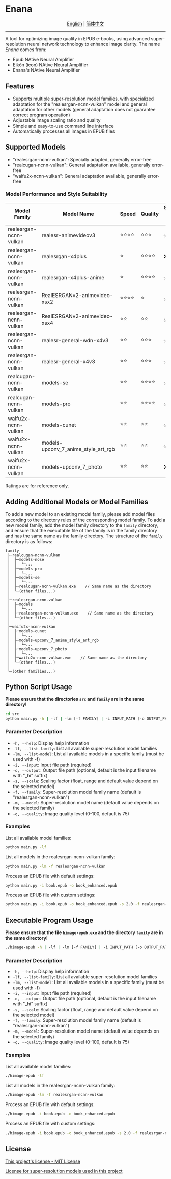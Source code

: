 # Enana

<div align="center">
<a href="readme.md">English</a> | <a href="readme.zh.md">简体中文</a>
</div>

----

A tool for optimizing image quality in EPUB e-books, using advanced super-resolution neural network technology to enhance image clarity. The name *Enana* comes from:
- Epub NAtive Neural Amplifier
- Eikón (icon) NAtive Neural Amplifier
- Enana's NAtive Neural Amplifier

## Features

- Supports multiple super-resolution model families, with specialized adaptation for the "realesrgan-ncnn-vulkan" model and general adaptation for other models (general adaptation does not guarantee correct program operation)
- Adjustable image scaling ratio and quality
- Simple and easy-to-use command line interface
- Automatically processes all images in EPUB files

## Supported Models
- "realesrgan-ncnn-vulkan": Specially adapted, generally error-free
- "realcugan-ncnn-vulkan": General adaptation available, generally error-free
- "waifu2x-ncnn-vulkan": General adaptation available, generally error-free

### Model Performance and Style Suitability

|Model Family|Model Name|Speed|Quality|Suitable for Anime|Suitable for Realistic|
|-|-|-|-|-|-|
|realesrgan-ncnn-vulkan|realesr-animevideov3            |⭐⭐️⭐️⭐️ |⭐️⭐️⭐️   |✅|❌|
|realesrgan-ncnn-vulkan|realesrgan-x4plus               |⭐️         |⭐️⭐️⭐️⭐️|❌|✅|
|realesrgan-ncnn-vulkan|realesrgan-x4plus-anime         |⭐️         |⭐️⭐️⭐️⭐️|✅|❌|
|realesrgan-ncnn-vulkan|RealESRGANv2-animevideo-xsx2    |⭐️⭐️⭐️⭐️ |⭐️        |✅|❌|
|realesrgan-ncnn-vulkan|RealESRGANv2-animevideo-xsx4    |⭐️⭐️      |⭐️⭐️      |✅|❌|
|realesrgan-ncnn-vulkan|realesr-general-wdn-x4v3        |⭐️⭐️      |⭐️⭐️⭐️   |✅|✅|
|realesrgan-ncnn-vulkan|realesr-general-x4v3            |⭐️⭐️      |⭐️⭐️⭐️   |✅|✅|
|realcugan-ncnn-vulkan|models-se                        |⭐️⭐️      |⭐️⭐️⭐️⭐️ |✅|✅|
|realcugan-ncnn-vulkan|models-pro                       |⭐️⭐️      |⭐️⭐️⭐️⭐️ |✅|✅|
|waifu2x-ncnn-vulkan|models-cunet                       |⭐️⭐️      |⭐️⭐️      |✅|❌|
|waifu2x-ncnn-vulkan|models-upconv_7_anime_style_art_rgb|⭐️⭐️      |⭐️⭐️      |✅|❌|
|waifu2x-ncnn-vulkan|models-upconv_7_photo              |⭐️⭐️      |⭐️⭐️      |❌|✅|

Ratings are for reference only.

## Adding Additional Models or Model Families
To add a new model to an existing model family, please add model files according to the directory rules of the corresponding model family. To add a new model family, add the model family directory to the `family` directory, and ensure that the executable file of the family is in the family directory and has the same name as the family directory. The structure of the `family` directory is as follows:

```
family
 ├─realcugan-ncnn-vulkan
 │  ├─models-nose
 │  │  └─...
 │  ├─models-pro
 │  │  └─...
 │  ├─models-se
 │  │  └─...
 │  ├─realcugan-ncnn-vulkan.exe    // Same name as the directory
 │  └─(other files...)
 │
 ├─realesrgan-ncnn-vulkan
 │  ├─models
 │  │  └─...
 │  ├─realesrgan-ncnn-vulkan.exe    // Same name as the directory
 │  └─(other files...)
 │
 ├─waifu2x-ncnn-vulkan
 │  ├─models-cunet
 │  │  └─...
 │  ├─models-upconv_7_anime_style_art_rgb
 │  │  └─...
 │  ├─models-upconv_7_photo
 │  │  └─...
 │  ├─waifu2x-ncnn-vulkan.exe    // Same name as the directory
 │  └─(other files...)
 │
 └─(other families...)
```

## Python Script Usage

**Please ensure that the directories `src` and `family` are in the same directory!**

```bash
cd src
python main.py -h | -lf | -lm [-f FAMILY] | -i INPUT_PATH [-o OUTPUT_PATH] [-s SCALE] [-f FAMILY] [-m MODEL] [-q QUALITY]
```

### Parameter Description

- `-h, --help`: Display help information
- `-lf, --list-family`: List all available super-resolution model families
- `-lm, --list-model`: List all available models in a specific family (must be used with -f)
- `-i, --input`: Input file path (required)
- `-o, --output`: Output file path (optional, default is the input filename with "_hi" suffix)
- `-s, --scale`: Scaling factor (float, range and default value depend on the selected model)
- `-f, --family`: Super-resolution model family name (default is "realesrgan-ncnn-vulkan")
- `-m, --model`: Super-resolution model name (default value depends on the selected family)
- `-q, --quality`: Image quality level (0-100, default is 75)

### Examples

List all available model families:
```bash
python main.py -lf
```

List all models in the realesrgan-ncnn-vulkan family:
```bash
python main.py -lm -f realesrgan-ncnn-vulkan
```

Process an EPUB file with default settings:
```bash
python main.py -i book.epub -o book_enhanced.epub
```

Process an EPUB file with custom settings:
```bash
python main.py -i book.epub -o book_enhanced.epub -s 2.0 -f realesrgan-ncnn-vulkan -m realesrgan-x4plus -q 60
```

## Executable Program Usage

**Please ensure that the file `himage-epub.exe` and the directory `family` are in the same directory!**

```bash
./himage-epub -h | -lf | -lm [-f FAMILY] | -i INPUT_PATH [-o OUTPUT_PATH] [-s SCALE] [-f FAMILY] [-m MODEL] [-q QUALITY]
```

### Parameter Description

- `-h, --help`: Display help information
- `-lf, --list-family`: List all available super-resolution model families
- `-lm, --list-model`: List all available models in a specific family (must be used with -f)
- `-i, --input`: Input file path (required)
- `-o, --output`: Output file path (optional, default is the input filename with "_hi" suffix)
- `-s, --scale`: Scaling factor (float, range and default value depend on the selected model)
- `-f, --family`: Super-resolution model family name (default is "realesrgan-ncnn-vulkan")
- `-m, --model`: Super-resolution model name (default value depends on the selected family)
- `-q, --quality`: Image quality level (0-100, default is 75)

### Examples

List all available model families:
```bash
./himage-epub -lf
```

List all models in the realesrgan-ncnn-vulkan family:
```bash
./himage-epub -lm -f realesrgan-ncnn-vulkan
```

Process an EPUB file with default settings:
```bash
./himage-epub -i book.epub -o book_enhanced.epub
```

Process an EPUB file with custom settings:
```bash
./himage-epub -i book.epub -o book_enhanced.epub -s 2.0 -f realesrgan-ncnn-vulkan -m realesrgan-x4plus -q 60
```

## License

[This project's license - MIT License](LICENSE)

[License for super-resolution models used in this project](Licenses)
